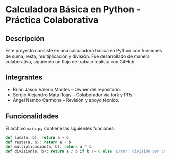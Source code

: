 # Calculadora Básica en Python - Práctica Colaborativa

## Descripción
Este proyecto consiste en una calculadora básica en Python con funciones de suma, resta, multiplicación y división. Fue desarrollado de manera colaborativa, siguiendo un flujo de trabajo realista con GitHub.

## Integrantes
- Brian Jason Valerio Montes – Owner del repositorio.
- Sergio Alejandro Mata Rojas – Colaborador vía fork y PRs.
- Angel Nambo Carmona – Revisión y apoyo técnico.

## Funcionalidades
El archivo `main.py` contiene las siguientes funciones:
```python
def suma(a, b): return a + b
def resta(a, b): return a - b
def multiplicacion(a, b): return a * b
def division(a, b): return a / b if b != 0 else 'Error: división por cero'
